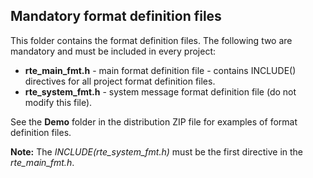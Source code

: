 ## Mandatory format definition files

This folder contains the format definition files.
The following two are mandatory and must be included in every project:
* **rte_main_fmt.h** - main format definition file - contains INCLUDE() directives for all project format definition files.
* **rte_system_fmt.h** - system message format definition file (do not modify this file).

See the **Demo** folder in the distribution ZIP file for examples of format definition files.

**Note:** The *INCLUDE(rte_system_fmt.h)* must be the first directive in the *rte_main_fmt.h*.